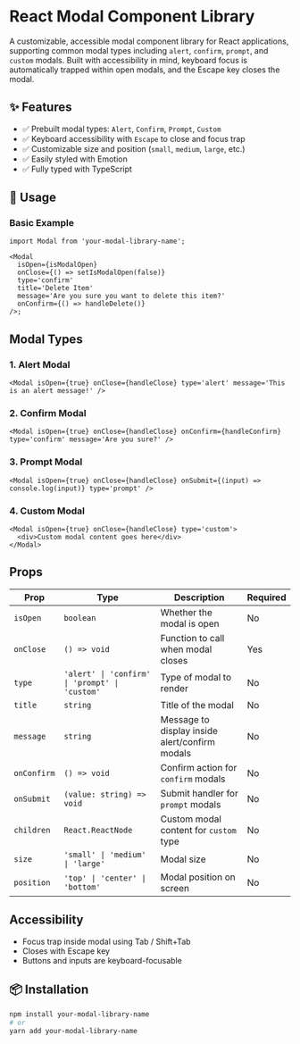 # React Modal Component Library

A customizable, accessible modal component library for React applications, supporting common modal types including `alert`, `confirm`, `prompt`, and `custom` modals. Built with accessibility in mind, keyboard focus is automatically trapped within open modals, and the Escape key closes the modal.

## ✨ Features

- ✅ Prebuilt modal types: `Alert`, `Confirm`, `Prompt`, `Custom`
- ✅ Keyboard accessibility with `Escape` to close and focus trap
- ✅ Customizable size and position (`small`, `medium`, `large`, etc.)
- ✅ Easily styled with Emotion
- ✅ Fully typed with TypeScript

## 🚀 Usage

### Basic Example

```tsx
import Modal from 'your-modal-library-name';

<Modal
  isOpen={isModalOpen}
  onClose={() => setIsModalOpen(false)}
  type='confirm'
  title='Delete Item'
  message='Are you sure you want to delete this item?'
  onConfirm={() => handleDelete()}
/>;
```

## Modal Types

### 1. Alert Modal

```tsx
<Modal isOpen={true} onClose={handleClose} type='alert' message='This is an alert message!' />
```

### 2. Confirm Modal

```tsx
<Modal isOpen={true} onClose={handleClose} onConfirm={handleConfirm} type='confirm' message='Are you sure?' />
```

### 3. Prompt Modal

```tsx
<Modal isOpen={true} onClose={handleClose} onSubmit={(input) => console.log(input)} type='prompt' />
```

### 4. Custom Modal

```tsx
<Modal isOpen={true} onClose={handleClose} type='custom'>
  <div>Custom modal content goes here</div>
</Modal>
```

## Props

| Prop        | Type                                           | Description                                    | Required |
| ----------- | ---------------------------------------------- | ---------------------------------------------- | -------- |
| `isOpen`    | `boolean`                                      | Whether the modal is open                      | No       |
| `onClose`   | `() => void`                                   | Function to call when modal closes             | Yes      |
| `type`      | `'alert' \| 'confirm' \| 'prompt' \| 'custom'` | Type of modal to render                        | No       |
| `title`     | `string`                                       | Title of the modal                             | No       |
| `message`   | `string`                                       | Message to display inside alert/confirm modals | No       |
| `onConfirm` | `() => void`                                   | Confirm action for `confirm` modals            | No       |
| `onSubmit`  | `(value: string) => void`                      | Submit handler for `prompt` modals             | No       |
| `children`  | `React.ReactNode`                              | Custom modal content for `custom` type         | No       |
| `size`      | `'small' \| 'medium' \| 'large'`               | Modal size                                     | No       |
| `position`  | `'top' \| 'center' \| 'bottom'`                | Modal position on screen                       | No       |

## Accessibility

- Focus trap inside modal using Tab / Shift+Tab
- Closes with Escape key
- Buttons and inputs are keyboard-focusable

## 📦 Installation

```bash
npm install your-modal-library-name
# or
yarn add your-modal-library-name
```
